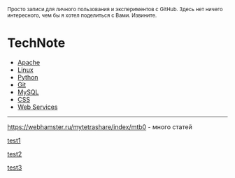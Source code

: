 <small>Просто записи для личного пользования и экспериментов с GitHub. Здесь нет ничего интересного, чем бы я хотел поделиться с Вами. Извините.</small>

# TechNote

* [Apache](apache)
* [Linux](linux)
* [Python](python)
* [Git](git)
* [MySQL](mysql)
* [CSS](css)
* [Web Services](web-services)

___

<https://webhamster.ru/mytetrashare/index/mtb0> - много статей

[test1](test)

[test2](test2)

[test3](test3)

